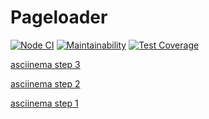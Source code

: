 # Pageloader

[![Node CI](https://github.com/andr-off/backend-project-lvl3/workflows/Node.js%20CI/badge.svg)](https://github.com/andr-off/backend-project-lvl3/actions)
[![Maintainability](https://api.codeclimate.com/v1/badges/dd9d66257676f61fc43a/maintainability)](https://codeclimate.com/github/andr-off/backend-project-lvl3/maintainability)
[![Test Coverage](https://api.codeclimate.com/v1/badges/dd9d66257676f61fc43a/test_coverage)](https://codeclimate.com/github/andr-off/backend-project-lvl3/test_coverage)

[asciinema step 3](https://asciinema.org/a/JLhr8xPrLaxs7oZFq4F8AynAc)

[asciinema step 2](https://asciinema.org/a/YMnzpkCNZd2vVBdkhbXUYMCpA)

[asciinema step 1](https://asciinema.org/a/khZpKb42yIzRT9C9iUXXcIWTH)
